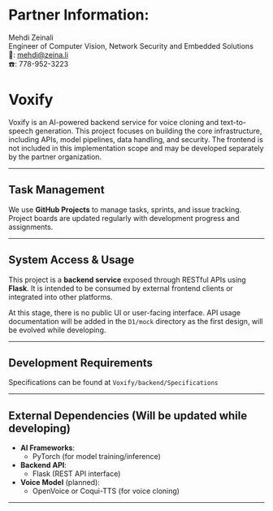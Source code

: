 # Partner Information:
Mehdi Zeinali  
Engineer of Computer Vision, Network Security and Embedded Solutions  
📧: mehdi@zeina.li  
☎️️: 778-952-3223  

# Voxify

Voxify is an AI-powered backend service for voice cloning and text-to-speech generation. This project focuses on building the core infrastructure, including APIs, model pipelines, data handling, and security. The frontend is not included in this implementation scope and may be developed separately by the partner organization.

---

## Task Management

We use **GitHub Projects** to manage tasks, sprints, and issue tracking. Project boards are updated regularly with development progress and assignments.

---

## System Access & Usage

This project is a **backend service** exposed through RESTful APIs using **Flask**. It is intended to be consumed by external frontend clients or integrated into other platforms.

At this stage, there is no public UI or user-facing interface. API usage documentation will be added in the `D1/mock` directory as the first design, will be evolved while developing.

---

## Development Requirements

Specifications can be found at `Voxify/backend/Specifications`

---

## External Dependencies (Will be updated while developing)

- **AI Frameworks**:
  - PyTorch (for model training/inference)
- **Backend API**:
  - Flask (REST API interface)
- **Voice Model** (planned):
  - OpenVoice or Coqui-TTS (for voice cloning)

---


